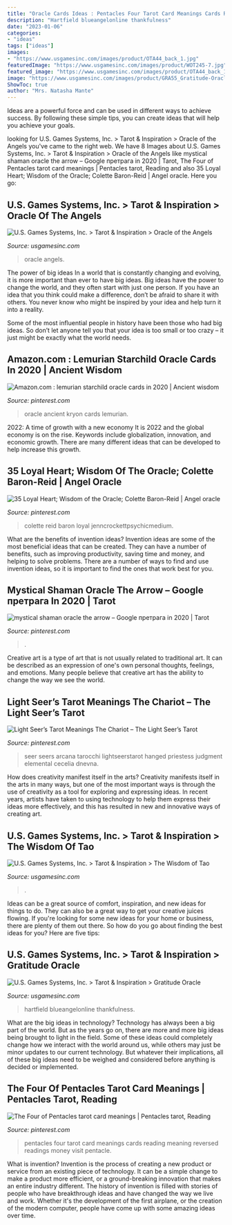 ```yaml
---
title: "Oracle Cards Ideas : Pentacles Four Tarot Card Meanings Cards Reading Meaning Reversed Readings Money Visit Pentacle"
description: "Hartfield blueangelonline thankfulness"
date: "2023-01-06"
categories:
- "ideas"
tags: ["ideas"]
images:
- "https://www.usgamesinc.com/images/product/OTA44_back_1.jpg"
featuredImage: "https://www.usgamesinc.com/images/product/WOT245-7.jpg"
featured_image: "https://www.usgamesinc.com/images/product/OTA44_back_1.jpg"
image: "https://www.usgamesinc.com/images/product/GRA55_Gratitude-Oracle-COVER.jpg"
ShowToc: true
author: "Mrs. Natasha Mante"
---
```



Ideas are a powerful force and can be used in different ways to achieve success. By following these simple tips, you can create ideas that will help you achieve your goals.

	

		
looking for U.S. Games Systems, Inc. &gt; Tarot &amp; Inspiration &gt; Oracle of the Angels you've came to the right web. We have 8 Images about U.S. Games Systems, Inc. &gt; Tarot &amp; Inspiration &gt; Oracle of the Angels like mystical shaman oracle the arrow – Google претрага in 2020 | Tarot, The Four of Pentacles tarot card meanings | Pentacles tarot, Reading and also 35 Loyal Heart; Wisdom of the Oracle; Colette Baron-Reid | Angel oracle. Here you go:
		
    
## U.S. Games Systems, Inc. &gt; Tarot &amp; Inspiration &gt; Oracle Of The Angels

<img loading=lazy src="https://www.usgamesinc.com/images/product/OTA44_back_1.jpg" onerror="this.onerror=null;this.src='https://tse3.mm.bing.net/th?id=OIP.EiqUbBaaONBtgSEZgo3_AQHaKp&amp;pid=15.1';" alt="U.S. Games Systems, Inc. &gt; Tarot &amp; Inspiration &gt; Oracle of the Angels">

_Source: usgamesinc.com_

>oracle angels. 

	

The power of big ideas
In a world that is constantly changing and evolving, it is more important than ever to have big ideas. Big ideas have the power to change the world, and they often start with just one person.
If you have an idea that you think could make a difference, don’t be afraid to share it with others. You never know who might be inspired by your idea and help turn it into a reality.

Some of the most influential people in history have been those who had big ideas. So don’t let anyone tell you that your idea is too small or too crazy – it just might be exactly what the world needs.

    
## Amazon.com : Lemurian Starchild Oracle Cards In 2020 | Ancient Wisdom

<img loading=lazy src="https://i.pinimg.com/736x/bf/ad/87/bfad87742e0f12d13f32591f434a9609.jpg" onerror="this.onerror=null;this.src='https://tse1.mm.bing.net/th?id=OIP.Hq6mXxrOBwSBcUrIWi-lugAAAA&amp;pid=15.1';" alt="Amazon.com : lemurian starchild oracle cards in 2020 | Ancient wisdom">

_Source: pinterest.com_

>oracle ancient kryon cards lemurian. 

	

2022: A time of growth with a new economy
It is 2022 and the global economy is on the rise. Keywords include globalization, innovation, and economic growth. There are many different ideas that can be developed to help increase this growth.

    
## 35 Loyal Heart; Wisdom Of The Oracle; Colette Baron-Reid | Angel Oracle

<img loading=lazy src="https://i.pinimg.com/originals/fe/e3/bb/fee3bbd5f446d8d4c90c84b9a4700809.jpg" onerror="this.onerror=null;this.src='https://tse1.mm.bing.net/th?id=OIP._3GZVU6F5bhhSNMuiM0qqQHaK4&amp;pid=15.1';" alt="35 Loyal Heart; Wisdom of the Oracle; Colette Baron-Reid | Angel oracle">

_Source: pinterest.com_

>colette reid baron loyal jenncrockettpsychicmedium. 

	

What are the benefits of invention ideas?
Invention ideas are some of the most beneficial ideas that can be created. They can have a number of benefits, such as improving productivity, saving time and money, and helping to solve problems. There are a number of ways to find and use invention ideas, so it is important to find the ones that work best for you.

    
## Mystical Shaman Oracle The Arrow – Google претрага In 2020 | Tarot

<img loading=lazy src="https://i.pinimg.com/736x/31/2b/c3/312bc375bff3d47798f910e1a61e56d4.jpg" onerror="this.onerror=null;this.src='https://tse3.mm.bing.net/th?id=OIP.QrpO0lsIn4TEaDc08FbuwQHaKU&amp;pid=15.1';" alt="mystical shaman oracle the arrow – Google претрага in 2020 | Tarot">

_Source: pinterest.com_

>. 

	

Creative art is a type of art that is not usually related to traditional art. It can be described as an expression of one's own personal thoughts, feelings, and emotions. Many people believe that creative art has the ability to change the way we see the world.

    
## Light Seer’s Tarot Meanings The Chariot – The Light Seer’s Tarot

<img loading=lazy src="https://i.pinimg.com/736x/9a/7d/8b/9a7d8b502733a0f16e4890ea181541a2.jpg" onerror="this.onerror=null;this.src='https://tse3.mm.bing.net/th?id=OIP.WMlwePLeLnR7Ne6bFLPT6gAAAA&amp;pid=15.1';" alt="Light Seer’s Tarot Meanings The Chariot – The Light Seer’s Tarot">

_Source: pinterest.com_

>seer seers arcana tarocchi lightseerstarot hanged priestess judgment elemental cecelia dnevna. 

	

How does creativity manifest itself in the arts?
Creativity manifests itself in the arts in many ways, but one of the most important ways is through the use of creativity as a tool for exploring and expressing ideas. In recent years, artists have taken to using technology to help them express their ideas more effectively, and this has resulted in new and innovative ways of creating art.

    
## U.S. Games Systems, Inc. &gt; Tarot &amp; Inspiration &gt; The Wisdom Of Tao

<img loading=lazy src="https://www.usgamesinc.com/images/product/WOT245-7.jpg" onerror="this.onerror=null;this.src='https://tse4.mm.bing.net/th?id=OIP.b1uQppx6hNi28GLK44s9AQHaLG&amp;pid=15.1';" alt="U.S. Games Systems, Inc. &gt; Tarot &amp; Inspiration &gt; The Wisdom of Tao">

_Source: usgamesinc.com_

>. 

	

Ideas can be a great source of comfort, inspiration, and new ideas for things to do. They can also be a great way to get your creative juices flowing. If you're looking for some new ideas for your home or business, there are plenty of them out there. So how do you go about finding the best ideas for you? Here are five tips: 

    
## U.S. Games Systems, Inc. &gt; Tarot &amp; Inspiration &gt; Gratitude Oracle

<img loading=lazy src="https://www.usgamesinc.com/images/product/GRA55_Gratitude-Oracle-COVER.jpg" onerror="this.onerror=null;this.src='https://tse4.mm.bing.net/th?id=OIP.1DqPIqXPKtgtQbZexoXJlgHaKB&amp;pid=15.1';" alt="U.S. Games Systems, Inc. &gt; Tarot &amp; Inspiration &gt; Gratitude Oracle">

_Source: usgamesinc.com_

>hartfield blueangelonline thankfulness. 

	

What are the big ideas in technology?
Technology has always been a big part of the world. But as the years go on, there are more and more big ideas being brought to light in the field. Some of these ideas could completely change how we interact with the world around us, while others may just be minor updates to our current technology. But whatever their implications, all of these big ideas need to be weighed and considered before anything is decided or implemented.

    
## The Four Of Pentacles Tarot Card Meanings | Pentacles Tarot, Reading

<img loading=lazy src="https://i.pinimg.com/736x/ec/bf/36/ecbf365554217e321c21b29f72a2192d.jpg" onerror="this.onerror=null;this.src='https://tse3.mm.bing.net/th?id=OIP.pgqWfKOVhQsVExGw4vxXYAHaLR&amp;pid=15.1';" alt="The Four of Pentacles tarot card meanings | Pentacles tarot, Reading">

_Source: pinterest.com_

>pentacles four tarot card meanings cards reading meaning reversed readings money visit pentacle. 

	

What is invention?
Invention is the process of creating a new product or service from an existing piece of technology. It can be a simple change to make a product more efficient, or a ground-breaking innovation that makes an entire industry different. 
The history of invention is filled with stories of people who have breakthrough ideas and have changed the way we live and work. Whether it's the development of the first airplane, or the creation of the modern computer, people have come up with some amazing ideas over time.

